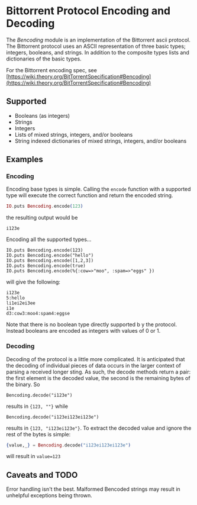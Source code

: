 # Bittorrent Protocol Encoding and Decoding

The *Bencoding* module is an implementation of the Bittorrent ascii protocol.
The Bittorrent protocol uses an ASCII representation of three basic types;
integers, booleans, and strings.  In addition to the composite types lists and
dictionaries of the basic types.

For the Bittorrent encoding spec, see [https://wiki.theory.org/BitTorrentSpecification#Bencoding](https://wiki.theory.org/BitTorrentSpecification#Bencoding)

## Supported
   - Booleans (as integers)
   - Strings
   - Integers
   - Lists of mixed strings, integers, and/or booleans
   - String indexed dictionaries of mixed strings, integers, and/or booleans

## Examples

### Encoding

Encoding base types is simple.  Calling the `encode` function with a supported
type will execute the correct function and return the encoded string.
```elixir
IO.puts Bencoding.encode(123)
```
the resulting output would be
```
i123e
```
Encoding all the supported types...
```
IO.puts Bencoding.encode(123)
IO.puts Bencoding.encode("hello")
IO.puts Bencoding.encode([1,2,3])
IO.puts Bencoding.encode(true)
IO.puts Bencoding.encode(%{:cow=>"moo", :spam=>"eggs" })
```
will give the following:
```
i123e
5:hello
li1ei2ei3ee
i1e
d3:cow3:moo4:spam4:eggse
```
Note that there is no boolean type directly supported b y the protocol.  Instead
booleans are encoded as integers with values of 0 or 1.

### Decoding
Decoding of the protocol is a little more complicated.  It is anticipated that
the decoding of individual pieces of data occurs in the larger context of
parsing a received longer sting.  As such, the decode methods return a pair:
the first element is the decoded value, the second is the remaining bytes of
the binary.  So
```
Bencoding.decode("i123e")
```
results in `{123, ""}` while
```
Bencoding.decode("i123ei123ei123e")
```
results in `{123, "i123ei123e"}`.  To extract the decoded value and ignore the
rest of the bytes is simple:
```elixir
{value,_} = Bencoding.decode("i123ei123ei123e")
```
will result in `value=123`


## Caveats and TODO
Error handling isn't the best.  Malformed Bencoded strings may result in
unhelpful exceptions being thrown.
